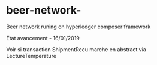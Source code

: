 # beer-network-
Beer network runing on hyperledger composer framework  <br>

Etat avancement - 16/01/2019 <br>

Voir si transaction ShipmentRecu marche en abstract via LectureTemperature 

